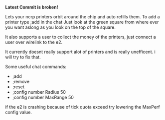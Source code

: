
**Latest Commit is broken!**


Lets your ncrp printers orbit around the chip and auto refills them.
To add a printer type ;add in the chat
Just look at the green square from where ever you want aslong as you look on the top of the square.

It also supports a user to collect the money of the printers, just connect a user over wirelink to the e2.


It currently doesnt really support alot of printers and is really unefficent. i will try to fix that.

Some useful chat commands:
- ;add
- ;remove
- ;reset
- ;config number Radius 50
- ;config number MaxRange 50

if the e2 is crashing because of tick quota exceed try lowering the MaxPerf config value.
